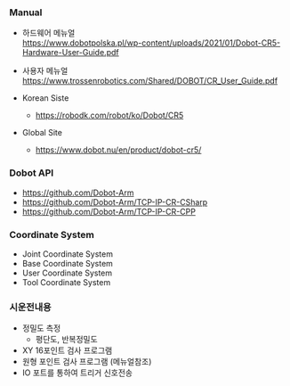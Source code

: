 

### Manual

* 하드웨어 메뉴얼  
https://www.dobotpolska.pl/wp-content/uploads/2021/01/Dobot-CR5-Hardware-User-Guide.pdf
* 사용자 메뉴얼  
https://www.trossenrobotics.com/Shared/DOBOT/CR_User_Guide.pdf

* Korean Siste
  * https://robodk.com/robot/ko/Dobot/CR5
* Global Site
  * https://www.dobot.nu/en/product/dobot-cr5/

### Dobot API 
* https://github.com/Dobot-Arm  
* https://github.com/Dobot-Arm/TCP-IP-CR-CSharp  
* https://github.com/Dobot-Arm/TCP-IP-CR-CPP  

### Coordinate System
* Joint Coordinate System
* Base Coordinate System
* User Coordinate System
* Tool Coordinate System
  

### 시운전내용

* 정밀도 측정 
  * 평단도, 반복정밀도    
* XY 16포인트 검사 프로그램
* 원형 포인트 검사 프로그램 (메뉴얼참조)
* IO 포트를 통하여 트리거 신호전송


